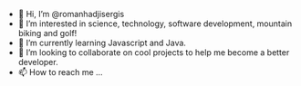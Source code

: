 - 👋 Hi, I’m @romanhadjisergis
- 👀 I’m interested in science, technology, software development, mountain biking and golf!
- 🌱 I’m currently learning Javascript and Java.
- 💞️ I’m looking to collaborate on cool projects to help me become a better developer.
- 📫 How to reach me ...

<!---
romanhadjisergis/romanhadjisergis is a ✨ special ✨ repository because its `README.md` (this file) appears on your GitHub profile.
You can click the Preview link to take a look at your changes.
--->
